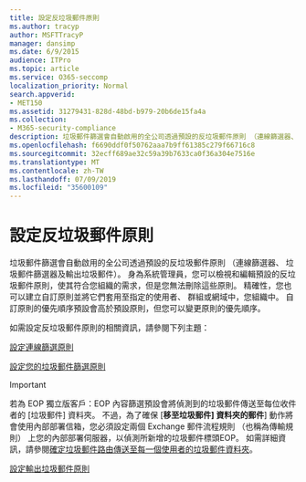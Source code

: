 ```yaml
---
title: 設定反垃圾郵件原則
ms.author: tracyp
author: MSFTTracyP
manager: dansimp
ms.date: 6/9/2015
audience: ITPro
ms.topic: article
ms.service: O365-seccomp
localization_priority: Normal
search.appverid:
- MET150
ms.assetid: 31279431-828d-48bd-b979-20b6de15fa4a
ms.collection:
- M365-security-compliance
description: 垃圾郵件篩選會自動啟用的全公司透過預設的反垃圾郵件原則 （連線篩選器、 垃圾郵件篩選器及輸出垃圾郵件）。 身為系統管理員，您可以檢視和編輯預設的反垃圾郵件原則，使其符合您組織的需求，但是您無法刪除這些原則。 精確性，您也可以建立自訂原則並將它們套用至指定的使用者、 群組或網域中，您組織中。 自訂原則的優先順序預設會高於預設原則，但您可以變更原則的優先順序。
ms.openlocfilehash: f6690ddf0f50762aaa7b9ff61385c279f66716c8
ms.sourcegitcommit: 32ecff689ae32c59a39b7633ca0f36a304e7516e
ms.translationtype: MT
ms.contentlocale: zh-TW
ms.lasthandoff: 07/09/2019
ms.locfileid: "35600109"
---
```

# <a name="configure-the-anti-spam-policies"></a>設定反垃圾郵件原則

垃圾郵件篩選會自動啟用的全公司透過預設的反垃圾郵件原則 （連線篩選器、 垃圾郵件篩選器及輸出垃圾郵件）。 身為系統管理員，您可以檢視和編輯預設的反垃圾郵件原則，使其符合您組織的需求，但是您無法刪除這些原則。 精確性，您也可以建立自訂原則並將它們套用至指定的使用者、 群組或網域中，您組織中。 自訂原則的優先順序預設會高於預設原則，但您可以變更原則的優先順序。 
  
如需設定反垃圾郵件原則的相關資訊，請參閱下列主題：
  
[設定連線篩選原則](configure-the-connection-filter-policy.md)
  
[設定您的垃圾郵件篩選原則](configure-your-spam-filter-policies.md)
  
> [!IMPORTANT]
> 若為 EOP 獨立版客戶：EOP 內容篩選預設會將偵測到的垃圾郵件傳送至每位收件者的 [垃圾郵件] 資料夾。 不過，為了確保 [**移至垃圾郵件] 資料夾的郵件**] 動作將會使用內部部署信箱，您必須設定兩個 Exchange 郵件流程規則 （也稱為傳輸規則） 上您的內部部署伺服器，以偵測所新增的垃圾郵件標頭EOP。 如需詳細資訊，請參閱[確定垃圾郵件路由傳送至每一個使用者的垃圾郵件資料夾](ensure-that-spam-is-routed-to-each-user-s-junk-email-folder.md)。 
  
[設定輸出垃圾郵件原則](configure-the-outbound-spam-policy.md)
  

